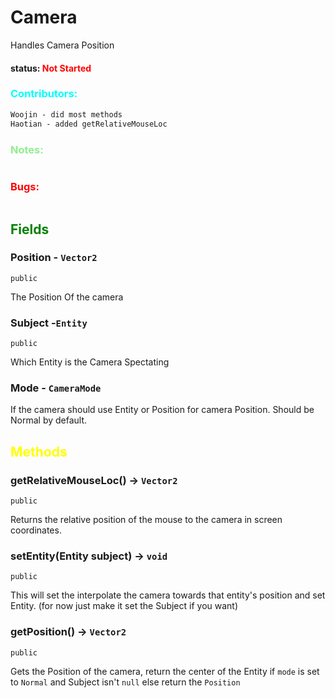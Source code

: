 # Camera
Handles Camera Position

#### status: <span style="color:Red;">Not Started</span>
### <span style="color:cyan;">Contributors:</span>
<!--put your names here between the ``` if you worked on it, and put what you did-->
```diff
Woojin - did most methods
Haotian - added getRelativeMouseLoc

```
### <span style="color:lightgreen;">Notes:</span>
```diff

```
### <span style="color:red;">Bugs:</span>
```diff
```

## <span style="color:green;">Fields</span>

### Position - `Vector2` 
`public`

The Position Of the camera

### Subject -`Entity`
`public`

Which Entity is the Camera Spectating

### Mode - `CameraMode`

 If the camera should use Entity or Position for camera Position. Should be Normal by default.

## <span style="color:yellow;">Methods</span>

### getRelativeMouseLoc() -> `Vector2` 
`public` 

Returns the relative position of the mouse to the camera in screen coordinates. 

### setEntity(Entity subject) -> `void` 
`public`

This will set the interpolate the camera towards that entity's position and set Entity. (for now just make it set the Subject if you want)

### getPosition() -> `Vector2`
`public` 

Gets the Position of the camera, return the center of the Entity if `mode` is set to `Normal` and Subject isn't `null` else return the `Position`


